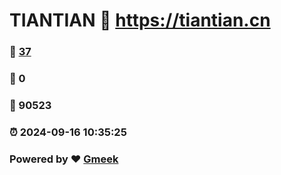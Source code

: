 # TIANTIAN :link: https://tiantian.cn 
### :page_facing_up: [37](https://tiantian.cn/tag.html) 
### :speech_balloon: 0 
### :hibiscus: 90523 
### :alarm_clock: 2024-09-16 10:35:25 
### Powered by :heart: [Gmeek](https://github.com/Meekdai/Gmeek)
